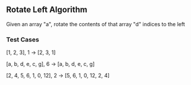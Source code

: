 ## Rotate Left Algorithm
Given an array "a", rotate the contents of that array "d" indices to the left

### Test Cases

[1, 2, 3], 1 -> [2, 3, 1]

[a, b, d, e, c, g], 6 -> [a, b, d, e, c, g]

[2, 4, 5, 6, 1, 0, 12], 2 -> [5, 6, 1, 0, 12, 2, 4]


